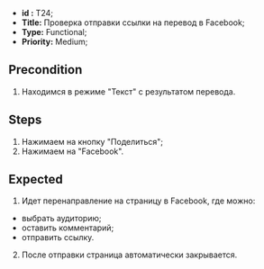  - **id :** T24;
 - **Title:** Проверка отправки ссылки на перевод в Facebook;
 - **Type:** Functional;
 - **Priority:** Medium;

## Precondition

1. Находимся в режиме "Текст" с результатом перевода.

## Steps

1. Нажимаем на кнопку "Поделиться";
2. Нажимаем на "Facebook".
 
## Expected
  
1. Идет перенаправление на страницу в Facebook, где можно:
- выбрать аудиторию;
- оставить комментарий;
- отправить ссылку.
2. После отправки страница автоматически закрывается.